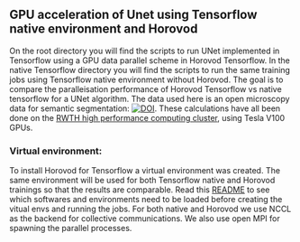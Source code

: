 ## GPU acceleration of Unet using Tensorflow native environment and Horovod

On the root directory you will find the scripts to run UNet implemented in Tensorflow using a GPU data parallel scheme in Horovod Tensorflow. In the native Tensorflow directory you will find the scripts to run the same training jobs using Tensorflow native environment without Horovod. The goal is to compare the paralleisation performance of Horovod Tensorflow vs native tensorflow for a UNet algorithm. The data used here is an open microscopy data for semantic segmentation: [![DOI](https://zenodo.org/badge/DOI/10.5281/zenodo.7639190.svg)](https://doi.org/10.5281/zenodo.7639190). These calculations have all been done on the [RWTH high performance computing cluster](https://help.itc.rwth-aachen.de/), using Tesla V100 GPUs. 

### Virtual environment:

To install Horovod for Tensorflow a virtual environment was created. The same environment will be used for both Tensorflow native and Horovod trainings so that the results are comparable. Read this [README](./environments/README.md) to see which softwares and environments need to be loaded before creating the vitual envs and running the jobs. For both native and Horovod we use NCCL as the backend for collective communications. We also use open MPI for spawning the parallel processes. 
